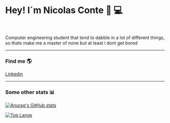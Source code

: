 <h1> Hey! I´m Nicolas Conte 🍻 💻 </h1>

<br>

<p>
Computer engineering student that tend to dabble in a lot of different things, so thats make me a master of none but at least i dont get bored
</p>

<hr>


<h3> Find me 🌎</h3>

<a href="https://www.linkedin.com/in/nicolas-conte/" target="_blank">
    Linkedin
</a>

<br>

<hr>

<h3> Some other stats 📊</h3>

[![Anurag's GitHub stats](https://github-readme-stats.vercel.app/api?username=NicoConte)](https://github.com/anuraghazra/github-readme-stats)


[![Top Langs](https://github-readme-stats.vercel.app/api/top-langs/?username=NicoConte&layout=compact)](https://github.com/anuraghazra/github-readme-stats)
